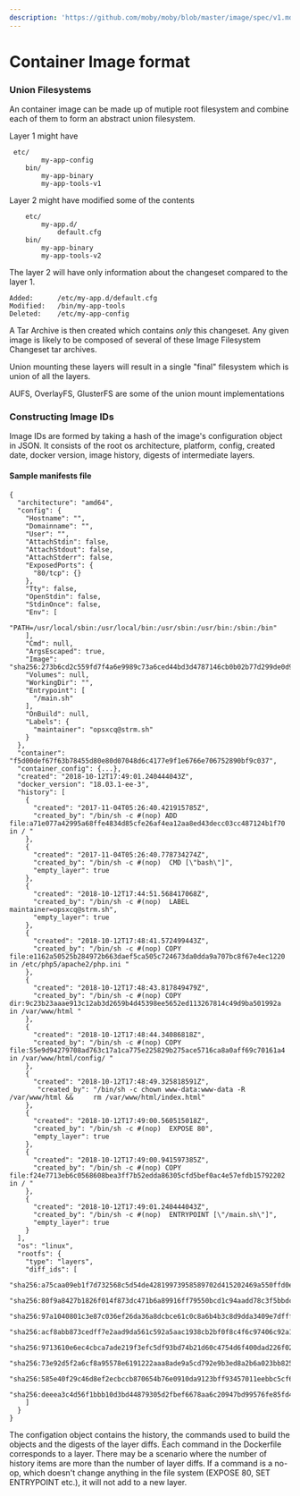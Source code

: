 ```yaml
---
description: 'https://github.com/moby/moby/blob/master/image/spec/v1.md'
---
```


# Container Image format

### Union Filesystems

An container image can be made up of mutiple root filesystem and combine each of them to form an abstract union filesystem.

Layer 1 might have

```text
 etc/
        my-app-config
    bin/
        my-app-binary
        my-app-tools-v1
```

Layer 2 might have modified some of the contents

```text
    etc/
        my-app.d/
            default.cfg
    bin/
        my-app-binary
        my-app-tools-v2
```

The layer 2 will have only information about the changeset compared to the layer 1.

```text
Added:      /etc/my-app.d/default.cfg
Modified:   /bin/my-app-tools
Deleted:    /etc/my-app-config
```

A Tar Archive is then created which contains _only_ this changeset. Any given image is likely to be composed of several of these Image Filesystem Changeset tar archives.

Union mounting these layers will result in a single "final" filesystem which is union of all the layers.

AUFS, OverlayFS, GlusterFS are some of the union mount implementations

### Constructing Image IDs

Image IDs are formed by taking a hash of the image's configuration object in JSON. It consists of the root os architecture, platform, config, created date, docker version, image history, digests of intermediate layers.

#### Sample manifests file

```text
{
  "architecture": "amd64",
  "config": {
    "Hostname": "",
    "Domainname": "",
    "User": "",
    "AttachStdin": false,
    "AttachStdout": false,
    "AttachStderr": false,
    "ExposedPorts": {
      "80/tcp": {}
    },
    "Tty": false,
    "OpenStdin": false,
    "StdinOnce": false,
    "Env": [
      "PATH=/usr/local/sbin:/usr/local/bin:/usr/sbin:/usr/bin:/sbin:/bin"
    ],
    "Cmd": null,
    "ArgsEscaped": true,
    "Image": "sha256:273b6cd2c559fd7f4a6e9989c73a6ced44bd3d4787146cb0b02b77d299de0d91",
    "Volumes": null,
    "WorkingDir": "",
    "Entrypoint": [
      "/main.sh"
    ],
    "OnBuild": null,
    "Labels": {
      "maintainer": "opsxcq@strm.sh"
    }
  },
  "container": "f5d00def67f63b78455d80e80d07048d6c4177e9f1e6766e706752890bf9c037",
  "container_config": {...},
  "created": "2018-10-12T17:49:01.240444043Z",
  "docker_version": "18.03.1-ee-3",
  "history": [
    {
      "created": "2017-11-04T05:26:40.421915785Z",
      "created_by": "/bin/sh -c #(nop) ADD file:a71e077a42995a68ffe4834d85cfe26af4ea12aa8ed43decc03cc487124b1f70 in / "
    },
    {
      "created": "2017-11-04T05:26:40.778734274Z",
      "created_by": "/bin/sh -c #(nop)  CMD [\"bash\"]",
      "empty_layer": true
    },
    {
      "created": "2018-10-12T17:44:51.568417068Z",
      "created_by": "/bin/sh -c #(nop)  LABEL maintainer=opsxcq@strm.sh",
      "empty_layer": true
    },
    {
      "created": "2018-10-12T17:48:41.572499443Z",
      "created_by": "/bin/sh -c #(nop) COPY file:e1162a50525b284972b663daef5ca505c724673da0dda9a707bc8f67e4ec1220 in /etc/php5/apache2/php.ini "
    },
    {
      "created": "2018-10-12T17:48:43.817849479Z",
      "created_by": "/bin/sh -c #(nop) COPY dir:9c23b23aaae913c12ab3d2659b4d45398ee5652ed113267814c49d9ba501992a in /var/www/html "
    },
    {
      "created": "2018-10-12T17:48:44.34086818Z",
      "created_by": "/bin/sh -c #(nop) COPY file:55e9d94279708ad763c17a1ca775e225829b275ace5716ca8a0aff69c70161a4 in /var/www/html/config/ "
    },
    {
      "created": "2018-10-12T17:48:49.325818591Z",
       "created_by": "/bin/sh -c chown www-data:www-data -R /var/www/html &&     rm /var/www/html/index.html"
    },
    {
      "created": "2018-10-12T17:49:00.560515018Z",
      "created_by": "/bin/sh -c #(nop)  EXPOSE 80",
      "empty_layer": true
    },
    {
      "created": "2018-10-12T17:49:00.941597385Z",
      "created_by": "/bin/sh -c #(nop) COPY file:f24e7713eb6c0568608bea3ff7b52edda86305cfd5bef0ac4e57efdb15792202 in / "
    },
    {
      "created": "2018-10-12T17:49:01.240444043Z",
      "created_by": "/bin/sh -c #(nop)  ENTRYPOINT [\"/main.sh\"]",
      "empty_layer": true
    }
  ],
  "os": "linux",
  "rootfs": {
    "type": "layers",
    "diff_ids": [
      "sha256:a75caa09eb1f7d732568c5d54de42819973958589702d415202469a550ffd0ea",
      "sha256:80f9a8427b1826f014f873dc471b6a89916ff79550bcd1c94aadd78c3f5bbdc7",
      "sha256:97a1040801c3e87c036ef26da36a8dcbce61c0c8a6b4b3c8d9dda3409e7dfffe",
      "sha256:acf8abb873cedff7e2aad9da561c592a5aac1938cb2bf0f8c4f6c97406c92a17",
      "sha256:9713610e6ec4cbca7ade219f3efc5df93bd74b21d60c4754d6f400dad226f02f",
      "sha256:73e92d5f2a6cf8a95578e6191222aaa8ade9a5cd792e9b3ed8a2b6a023bb8259",
      "sha256:585e40f29c46d8ef2ecbccb870654b76e0910da9123bff93457011eebbc5cf6c",
      "sha256:deeea3c4d56f1bbb10d3bd44879305d2fbef6678aa6c20947bd99576fe85fd45"
    ]
  }
}

```

The configation object contains the history, the commands used to build the objects and the digests of the layer diffs. Each command in the Dockerfile corresponds to a layer. There may be a scenario where the number of history items are more than the number of layer diffs. If a command is a no-op, which doesn't change anything in the file system \(EXPOSE 80, SET ENTRYPOINT etc.\), it will not add to a new layer.

